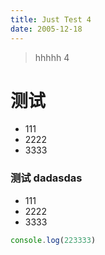 ```yaml
---
title: Just Test 4
date: 2005-12-18
---
```


> hhhhh 4

# 测试

- 111
- 2222
- 3333

### 测试 dadasdas

- 111
- 2222
- 3333

```ts
console.log(223333)
```
